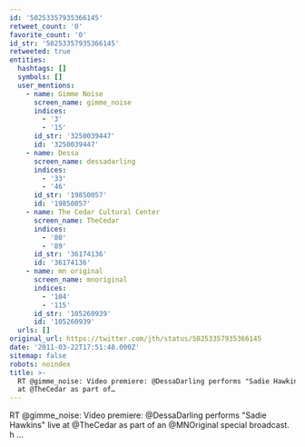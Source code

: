 ```yaml
---
id: '50253357935366145'
retweet_count: '0'
favorite_count: '0'
id_str: '50253357935366145'
retweeted: true
entities:
  hashtags: []
  symbols: []
  user_mentions:
    - name: Gimme Noise
      screen_name: gimme_noise
      indices:
        - '3'
        - '15'
      id_str: '3250039447'
      id: '3250039447'
    - name: Dessa
      screen_name: dessadarling
      indices:
        - '33'
        - '46'
      id_str: '19850057'
      id: '19850057'
    - name: The Cedar Cultural Center
      screen_name: TheCedar
      indices:
        - '80'
        - '89'
      id_str: '36174136'
      id: '36174136'
    - name: mn original
      screen_name: mnoriginal
      indices:
        - '104'
        - '115'
      id_str: '105260939'
      id: '105260939'
  urls: []
original_url: https://twitter.com/jth/status/50253357935366145
date: '2011-03-22T17:51:48.000Z'
sitemap: false
robots: noindex
title: >-
  RT @gimme_noise: Video premiere: @DessaDarling performs "Sadie Hawkins" live
  at @TheCedar as part of…
---
```


RT @gimme_noise: Video premiere: @DessaDarling performs "Sadie Hawkins" live at @TheCedar as part of an @MNOriginal special broadcast. h ...